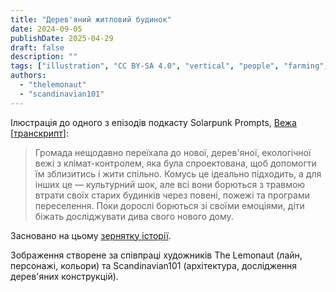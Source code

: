 ```yaml
---
title: "Дерев'яний житловий будинок"
date: 2024-09-05
publishDate: 2025-04-29
draft: false
description: ""
tags: ["illustration", "CC BY-SA 4.0", "vertical", "people", "farming", "solar", "transport", "city", "generations", "residential"]
authors:
  - "thelemonaut"
  - "scandinavian101"
---
```


Ілюстрація до одного з епізодів подкасту Solarpunk Prompts, [Вежа](https://podcast.tomasino.org/@SolarpunkPrompts/episodes/the-tower) [[транскрипт](https://wiki.tomasino.org/writing/Solarpunk-Prompts---The-Tower)]:

> Громада нещодавно переїхала до нової, дерев'яної, екологічної вежі з клімат-контролем, яка була спроектована, щоб допомогти їм зблизитись і жити спільно. Комусь це ідеально підходить, а для інших це — культурний шок, але всі вони борються з травмою втрати своїх старих будинків через повені, пожежі та програми переселення. Поки дорослі борються зі своїми емоціями, діти біжать досліджувати дива свого нового дому.

Засновано на цьому [зернятку історії](/seeds/the-tower).

Зображення створене за співпраці художників The Lemonaut (лайн, персонажі, кольори) та Scandinavian101 (архітектура, дослідження дерев'яних конструкцій).